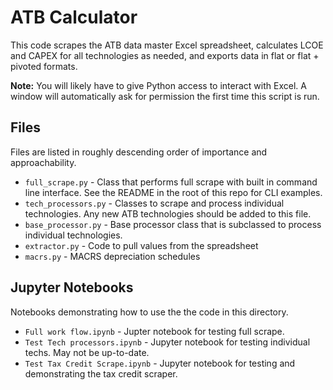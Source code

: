 # ATB Calculator
This code scrapes the ATB data master Excel spreadsheet, calculates LCOE and CAPEX
for all technologies as needed, and exports data in flat or flat + pivoted formats.

**Note:** You will likely have to give Python access to interact with Excel. A window will automatically ask for permission the first time this script is run.

## Files
Files are listed in roughly descending order of importance and approachability.

 - `full_scrape.py` - Class that performs full scrape with built in command line interface. See the README in the root of this repo for CLI examples.
 - `tech_processors.py` - Classes to scrape and process individual technologies. Any new ATB technologies should be added to this file.
 - `base_processor.py` - Base processor class that is subclassed to process individual technologies.
 - `extractor.py` - Code to pull values from the spreadsheet
 - `macrs.py` - MACRS depreciation schedules

## Jupyter Notebooks
Notebooks demonstrating how to use the the code in this directory.

 - `Full work flow.ipynb` - Jupter notebook for testing full scrape.
 - `Test Tech processors.ipynb` - Jupyter notebook for testing individual techs. May not be up-to-date.
 - `Test Tax Credit Scrape.ipynb` - Jupyter notebook for testing and demonstrating the tax credit scraper.


